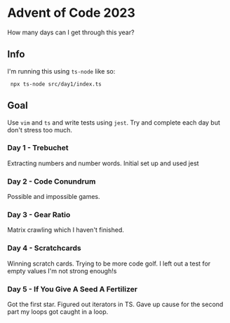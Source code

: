 # Advent of Code 2023

How many days can I get through this year?

## Info

I'm running this using `ts-node` like so:

```
 npx ts-node src/day1/index.ts
```

## Goal

Use `vim` and `ts` and write tests using `jest`.
Try and complete each day but don't stress too much. 

### Day 1 - Trebuchet

Extracting numbers and number words. Initial set up and used jest

### Day 2 - Code Conundrum

Possible and impossible games.

### Day 3 - Gear Ratio

Matrix crawling which I haven't finished.

### Day 4 - Scratchcards

Winning scratch cards. Trying to be more code golf. I left out a test for empty values I'm not strong enough!s

### Day 5 - If You Give A Seed A Fertilizer

Got the first star. Figured out iterators in TS. Gave up cause for the second part my loops got caught in a loop.

